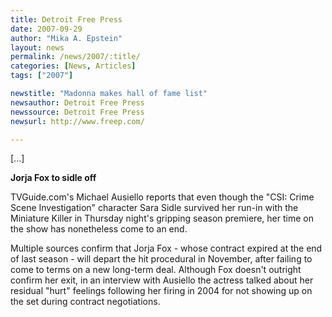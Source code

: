 ```yaml
---
title: Detroit Free Press
date: 2007-09-29
author: "Mika A. Epstein"
layout: news
permalink: /news/2007/:title/
categories: [News, Articles]
tags: ["2007"]

newstitle: "Madonna makes hall of fame list"
newsauthor: Detroit Free Press
newssource: Detroit Free Press
newsurl: http://www.freep.com/

---
```


[...]

**Jorja Fox to sidle off**

TVGuide.com's Michael Ausiello reports that even though the "CSI: Crime Scene Investigation" character Sara Sidle survived her run-in with the Miniature Killer in Thursday night's gripping season premiere, her time on the show has nonetheless come to an end.

Multiple sources confirm that Jorja Fox - whose contract expired at the end of last season - will depart the hit procedural in November, after failing to come to terms on a new long-term deal. Although Fox doesn't outright confirm her exit, in an interview with Ausiello the actress talked about her residual "hurt" feelings following her firing in 2004 for not showing up on the set during contract negotiations.
